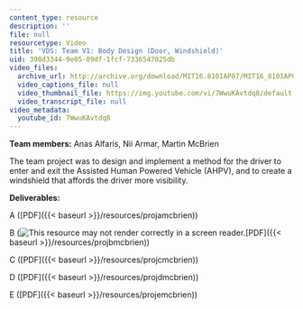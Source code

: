 ```yaml
---
content_type: resource
description: ''
file: null
resourcetype: Video
title: 'VDS: Team V1: Body Design (Door, Windshield)'
uid: 390d3344-9e05-09df-1fcf-7336547025db
video_files:
  archive_url: http://archive.org/download/MIT16.810IAP07/MIT16_810IAP07team_v1_300k.mp4
  video_captions_file: null
  video_thumbnail_file: https://img.youtube.com/vi/7WwuKAvtdq8/default.jpg
  video_transcript_file: null
video_metadata:
  youtube_id: 7WwuKAvtdq8
---
```


**Team members:** Anas Alfaris, Nii Armar, Martin McBrien

The team project was to design and implement a method for the driver to enter and exit the Assisted Human Powered Vehicle (AHPV), and to create a windshield that affords the driver more visibility.

**Deliverables:**

A ([PDF]({{< baseurl >}}/resources/projamcbrien))

B (![This resource may not render correctly in a screen reader.](/images/inacessible.gif)[PDF]({{< baseurl >}}/resources/projbmcbrien))

C ([PDF]({{< baseurl >}}/resources/projcmcbrien))

D ([PDF]({{< baseurl >}}/resources/projdmcbrien))

E ([PDF]({{< baseurl >}}/resources/projemcbrien))